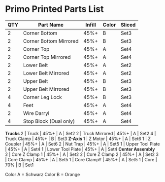 # Primo Printed Parts List
QTY |	Part Name	| Infill	| Color | Sliced
--- |   ---- | ----| ---- | ---
2 |	Corner Bottom |	45%+	| B | Set3
2 |	Corner Bottom Mirrored |	45%+ |	B | Set3
2 |	Corner Top |	45%+ |	A | Set4
2 |	Corner Top Mirrored |	45%+ |A | Set4
2 |	Lower Belt |	45%+ |	A | Set2
2 |	Lower Belt Mirrored |	45%+ |	A | Set2
2 |	Upper Belt |	45%+ |	B | Set3
2 |	Upper Belt Mirrored |	45%+ |	B | Set3
4 |	Corner Leg Lock |	45%+ |	B | Set3
4 |	Feet |	45%+ |	A | Set4
2 |	Wire Darryl |	45%+ |	A | Set4
4 |	Stop Block (Dual only) |	45%+ |	A | Set4
<b>Trucks   </b>
2 |	Truck |	45%+ |	A | Set2
2 |	Truck Mirrored |	45%+ |	A | Set2
4 |	Truck Clamp |	45%+ |	B | Set3
<b>Z-Axis  </b>
1 |	Z Motor |	45%+ |	A | Set6
1 |	Z Coupler |	45%+ |	A | Set6
2 |	Nut Trap |	45%+ |	A | Set5
1 |	Upper Tool Plate |	45%+ |	A | Set4
1 |	Lower Tool Plate |	45%+ |	A | Set4
<b>Center Assembly	</b>	
2 |	Core Z Clamp 1 |	45%+ |	A | Set2
2 |	Core Z Clamp 2 |	45%+ |	A | Set2
3 |	Core Clamp |	45%+ |	A | Set5
1 |	Core ClampY |	45%+ |	A | Set5
1 |	Core |	70% |	B | Set1


Color A = Schwarz
Color B = Orange


